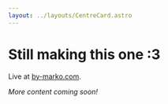 ```yaml
---
layout: ../layouts/CentreCard.astro
---
```


# Still making this one :3

Live at [by-marko.com](https://by-marko.com).

*More content coming soon!*
